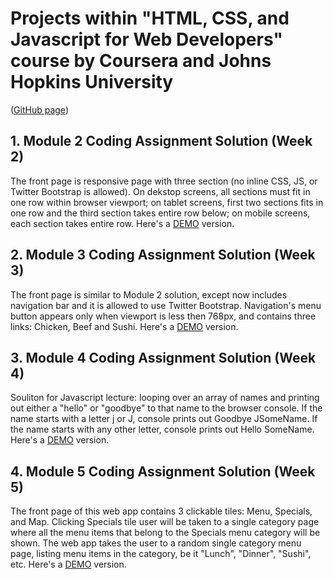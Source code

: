 # Projects within "HTML, CSS, and Javascript for Web Developers" course by Coursera and Johns Hopkins University
([GitHub page](https://boniverski.github.io/coursera-test/))



## 1. Module 2 Coding Assignment Solution (Week 2)
   
The front page is responsive page with three section (no inline CSS, JS, or Twitter Bootstrap is allowed). On dekstop screens, all sections must fit in one row within browser viewport; on tablet screens, first two sections fits in one row and the third section takes entire row below; on mobile screens, each section takes entire row. Here's a [DEMO](https://boniverski.github.io/coursera-test/module2-solution/) version.


## 2. Module 3 Coding Assignment Solution (Week 3)

The front page is similar to Module 2 solution, except now includes navigation bar and it is allowed to use Twitter Bootstrap. Navigation's menu button appears only when viewport is less then 768px, and contains three links: Chicken, Beef and Sushi. Here's a [DEMO](https://boniverski.github.io/coursera-test/module3-solution/) version.


## 3. Module 4 Coding Assignment Solution (Week 4)

Souliton for Javascript lecture: looping over an array of names and printing out either a "hello" or "goodbye" to that name to the browser console. If the name starts with a letter j or J, console prints out Goodbye JSomeName. If the name starts with any other letter, console prints out Hello SomeName. Here's a [DEMO](https://boniverski.github.io/coursera-test/module4-solution/) version.


## 4. Module 5 Coding Assignment Solution (Week 5)

The front page of this web app contains 3 clickable tiles: Menu, Specials, and Map. Clicking Specials tile user will be taken to a single category page where all the menu items that belong to the Specials menu category will be shown. The web app takes the user to a random single category menu page, listing menu items in the category, be it "Lunch", "Dinner", "Sushi", etc. Here's a [DEMO](https://boniverski.github.io/coursera-test/module5-solution/) version.

